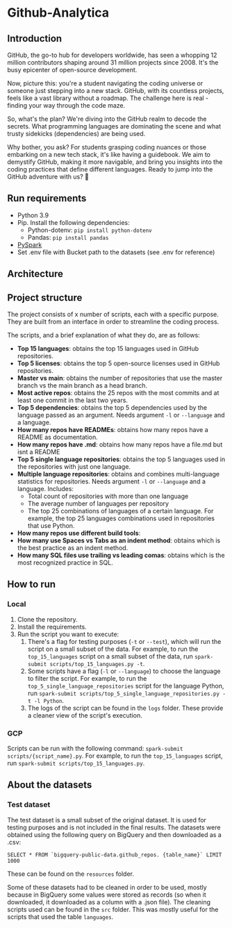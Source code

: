 # Github-Analytica
## Introduction
GitHub, the go-to hub for developers worldwide, has seen a whopping 12 million contributors shaping around 31 million projects since 2008. It's the busy epicenter of open-source development.

Now, picture this: you're a student navigating the coding universe or someone just stepping into a new stack. GitHub, with its countless projects, feels like a vast library without a roadmap. The challenge here is real - finding your way through the code maze.

So, what's the plan? We're diving into the GitHub realm to decode the secrets. What programming languages are dominating the scene and what trusty sidekicks (dependencies) are being used.

Why bother, you ask? For students grasping coding nuances or those embarking on a new tech stack, it's like having a guidebook. We aim to demystify GitHub, making it more navigable, and bring you insights into the coding practices that define different languages.  Ready to jump into the GitHub adventure with us? 🚀

## Run requirements
- Python 3.9
- Pip. Install the following dependencies:
  - Python-dotenv: `pip install python-dotenv`
  - Pandas: `pip install pandas`
- [PySpark](https://spark.apache.org/docs/latest/api/python/getting_started/install.html)
- Set .env file with Bucket path to the datasets (see .env for reference)

## Architecture


## Project structure

The project consists of x number of scripts, each with a specific purpose. They are built from an interface in order to streamline the coding process.

The scripts, and a brief explanation of what they do, are as follows:

- **Top 15 languages**: obtains the top 15 languages used in GitHub repositories. 
- **Top 5 licenses**: obtains the top 5 open-source licenses used in GitHub repositories.
- **Master vs main**: obtains the number of repositories that use the master branch vs the main branch as a head branch.
- **Most active repos**: obtains the 25 repos with the most commits and at least one commit in the last two years.
- **Top 5 dependencies**: obtains the top 5 dependencies used by the language passed as an argument. Needs argument `-l` or `--language` and a language.
- **How many repos have READMEs**: obtains how many repos have a README as documentation.
- **How many repos have .md**: obtains how many repos have a file.md but isnt a README
- **Top 5 single language repositories**: obtains the top 5 languages used in the repositories with just one language.
- **Multiple language repositories**: obtains and combines multi-language statistics for repositories. Needs argument `-l` or `--language` and a language. Includes: 
  - Total count of repositories with more than one language
  - The average number of languages per repository
  - The top 25 combinations of languages of a certain language. For example, the top 25 languages combinations used in repositories that use Python.
- **How many repos use different build tools**:
- **How many use Spaces vs Tabs as an indent method**: obtains which is the best practice as an indent method.
- **How many SQL files use trailing vs leading comas**: obtains which is the most recognized practice in SQL.


## How to run
### Local
1. Clone the repository.
2. Install the requirements.
3. Run the script you want to execute:
   1. There's a flag for testing purposes (`-t` or `--test`), which will run the script on a small subset of the data. For example, to run the `top_15_languages` script on a small subset of the data, run `spark-submit scripts/top_15_languages.py -t`.
   2. Some scripts have a flag (`-l` or `--language`) to choose the language to filter the script. For example, to run the `top_5_single_language_repositories` script for the language Python, run `spark-submit scripts/top_5_single_language_repositories.py -t -l Python`.
   3. The logs of the script can be found in the `logs` folder. These provide a cleaner view of the script's execution.

### GCP
Scripts can be run with the following command: `spark-submit scripts/{script_name}.py`. For example, to run the `top_15_languages` script, run `spark-submit scripts/top_15_languages.py`. 

## About the datasets
### Test dataset
The test dataset is a small subset of the original dataset. It is used for testing purposes and is not included in the final results.
The datasets were obtained using the following query on BigQuery and then downloaded as a .csv:

``SELECT * FROM `bigquery-public-data.github_repos. {table_name}` LIMIT 1000``

These can be found on the `resources` folder.

Some of these datasets had to be cleaned in order to be used, mostly because in BigQuery some values were stored as records (so when it downloaded, it downloaded as a column with a .json file). The cleaning scripts used can be found in the `src` folder. This was mostly useful for the scripts that used the table `languages`.
